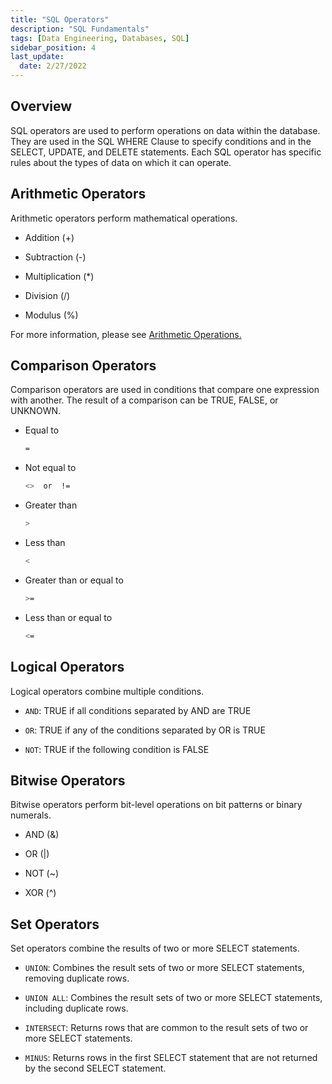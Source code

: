 ```yaml
---
title: "SQL Operators"
description: "SQL Fundamentals"
tags: [Data Engineering, Databases, SQL]
sidebar_position: 4
last_update:
  date: 2/27/2022
---
```


## Overview

SQL operators are used to perform operations on data within the database. They are used in the SQL WHERE Clause to specify conditions and in the SELECT, UPDATE, and DELETE statements. Each SQL operator has specific rules about the types of data on which it can operate.

## Arithmetic Operators

Arithmetic operators perform mathematical operations.

- Addition (+)

- Subtraction (-)

- Multiplication (*)

- Division (/)

- Modulus (%)

For more information, please see [Arithmetic Operations.](./011-Arithmetic-Operations.md)

## Comparison Operators

Comparison operators are used in conditions that compare one expression with another. The result of a comparison can be TRUE, FALSE, or UNKNOWN.

- Equal to 

    ```bash 
    =
    ```

- Not equal to 

    ```bash 
    <>  or  !=
    ```

- Greater than

    ```bash 
    >
    ```

- Less than

    ```bash 
    <
    ```

- Greater than or equal to 

    ```bash 
    >=
    ```
    
- Less than or equal to 

    ```bash 
    <=
    ```

## Logical Operators

Logical operators combine multiple conditions.

- `AND`: TRUE if all conditions separated by AND are TRUE

- `OR`: TRUE if any of the conditions separated by OR is TRUE

- `NOT`: TRUE if the following condition is FALSE

## Bitwise Operators

Bitwise operators perform bit-level operations on bit patterns or binary numerals.

- AND (&)

- OR (|)

- NOT (~)

- XOR (^)

## Set Operators

Set operators combine the results of two or more SELECT statements.

- `UNION`: Combines the result sets of two or more SELECT statements, removing duplicate rows.

- `UNION ALL`: Combines the result sets of two or more SELECT statements, including duplicate rows.

- `INTERSECT`: Returns rows that are common to the result sets of two or more SELECT statements.

- `MINUS`: Returns rows in the first SELECT statement that are not returned by the second SELECT statement.